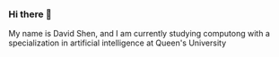 ### Hi there 👋 

My name is David Shen, and I am currently studying computong with a specialization in artificial intelligence at Queen's University
